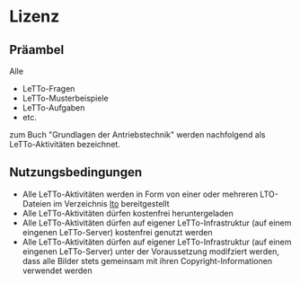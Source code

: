 # Lizenz

## Präambel

Alle

- LeTTo-Fragen
- LeTTo-Musterbeispiele
- LeTTo-Aufgaben
- etc.

zum Buch "Grundlagen der Antriebstechnik" werden nachfolgend als LeTTo-Aktivitäten bezeichnet.

## Nutzungsbedingungen

- Alle LeTTo-Aktivitäten werden in Form von einer oder mehreren LTO-Dateien im Verzeichnis [lto](https://github.com/christiankral/Grundlagen-der-Antriebstechnik/tree/main/lto) bereitgestellt
- Alle LeTTo-Aktivitäten dürfen kostenfrei heruntergeladen
- Alle LeTTo-Aktivitäten dürfen auf eigener LeTTo-Infrastruktur (auf einem eingenen LeTTo-Server) kostenfrei genutzt werden
- Alle LeTTo-Aktivitäten dürfen auf eigener LeTTo-Infrastruktur (auf einem eingenen LeTTo-Server) unter der Voraussetzung modifziert werden, dass alle Bilder stets gemeinsam mit ihren Copyright-Informationen verwendet werden
